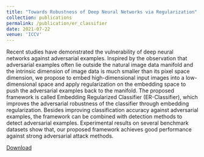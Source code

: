 ```yaml
---
title: "Towards Robustness of Deep Neural Networks via Regularization"
collection: publications
permalink: /publication/er_classifier
date: 2021-07-22
venue: 'ICCV'
---
```

Recent studies have demonstrated the vulnerability of deep neural networks against adversarial examples. Inspired by the observation that adversarial examples often lie outside the natural image data manifold and the intrinsic dimension of image data is much smaller than its pixel space dimension, we propose to embed high-dimensional input images into a low-dimensional space and apply regularization on the embedding space to push the adversarial examples back to the manifold. The proposed framework is called Embedding Regularized Classifier (ER-Classifier), which improves the adversarial robustness of the classifier through embedding regularization. Besides improving classification accuracy against adversarial examples, the framework can be combined with detection methods to detect adversarial examples. Experimental results on several benchmark datasets show that, our proposed framework achieves good performance against strong adversarial attack methods.

[Download](https://openaccess.thecvf.com/content/ICCV2021/papers/Li_Towards_Robustness_of_Deep_Neural_Networks_via_Regularization_ICCV_2021_paper.pdf)
